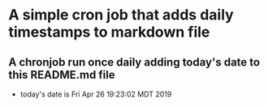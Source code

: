 A simple cron job that adds daily timestamps to markdown file
============================================================
## A chronjob run once daily adding today's date to this README.md file
* today's date is Fri Apr 26 19:23:02 MDT 2019
